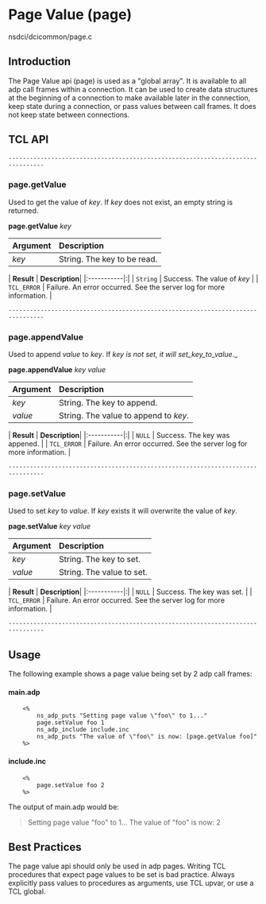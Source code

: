 # Page Value (page) #
nsdci/dcicommon/page.c

## Introduction ##
The Page Value api (page) is used as a "global array". It is available to all adp call frames within a connection. It can be used to create data structures at the beginning of a connection to make available later in the connection, keep state during a connection, or pass values between call frames.  It does not keep state between connections.

## TCL API ##
```
--------------------------------------------------------------------------------
```
### page.getValue ###
Used to get the value of _key_. If _key_ does not exist, an empty string is returned.

**page.getValue** _key_

| **Argument** | **Description** |
|:-------------|:----------------|
| _key_ | String. The key to be read. |


| **Result** | **Description**|
|:-----------|:|
| `String` | Success. The value of _key_ |
| `TCL_ERROR` | Failure. An error occurred. See the server log for more information. |

```
--------------------------------------------------------------------------------
```

### page.appendValue ###
Used to append _value_ to _key_.  If _key is not set, it will set_key_to_value_._

**page.appendValue** _key value_

| **Argument** | **Description** |
|:-------------|:----------------|
| _key_ | String. The key to append. |
| _value_ | String. The value to append to _key_. |


| **Result** | **Description**|
|:-----------|:|
| `NULL` | Success. The key was appened. |
| `TCL_ERROR` | Failure. An error occurred. See the server log for more information. |

```
--------------------------------------------------------------------------------
```

### page.setValue ###
Used to set _key_ to _value_. If _key_ exists it will overwrite the value of _key_.

**page.setValue** _key value_

| **Argument** | **Description** |
|:-------------|:----------------|
| _key_ | String. The key to set. |
| _value_ | String. The value to set. |

| **Result** | **Description**|
|:-----------|:|
| `NULL` | Success. The key was set. |
| `TCL_ERROR` | Failure. An error occurred. See the server log for more information. |

```
--------------------------------------------------------------------------------
```

## Usage ##
The following example shows a page value being set by 2 adp call frames:

#### main.adp ####
```
    <%
        ns_adp_puts "Setting page value \"foo\" to 1..."
        page.setValue foo 1
        ns_adp_include include.inc
        ns_adp_puts "The value of \"foo\" is now: [page.getValue foo]"
    %>
```
#### include.inc ####
```
    <%
        page.setValue foo 2
    %>
```

The output of main.adp would be:

> Setting page value "foo" to 1...
> The value of "foo" is now: 2

## Best Practices ##
The page value api should only be used in adp pages.  Writing TCL procedures that expect page values to be set is bad practice. Always explicitly pass values to procedures as arguments, use TCL upvar, or use a TCL global.